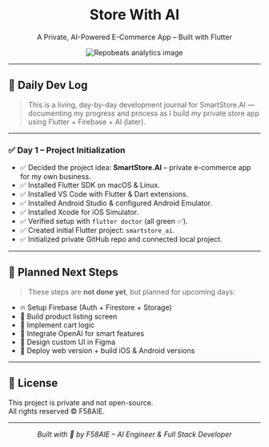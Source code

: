 <h1 align="center">Store With AI</h1>
<p align="center">A Private, AI-Powered E-Commerce App – Built with Flutter</p>

<p align="center">
  <img src="https://repobeats.axiom.co/api/embed/a6ba125da3402086eea28f33d327b45d62e92606.svg" title="Repobeats analytics image" />
</p>

---

## 📆 Daily Dev Log

> This is a living, day-by-day development journal for SmartStore.AI — documenting my progress and process as I build my private store app using Flutter + Firebase + AI (later).

---

### ✅ **Day 1 – Project Initialization**

- ✅ Decided the project idea: **SmartStore.AI** – private e-commerce app for my own business.
- ✅ Installed Flutter SDK on macOS & Linux.
- ✅ Installed VS Code with Flutter & Dart extensions.
- ✅ Installed Android Studio & configured Android Emulator.
- ✅ Installed Xcode for iOS Simulator.
- ✅ Verified setup with `flutter doctor` (all green ✅).
- ✅ Created initial Flutter project: `smartstore_ai`.
- ✅ Initialized private GitHub repo and connected local project.

---

## 🔭 Planned Next Steps

> These steps are **not done yet**, but planned for upcoming days:

- 🔥 Setup Firebase (Auth + Firestore + Storage)
- 🧱 Build product listing screen
- 🛒 Implement cart logic
- 🤖 Integrate OpenAI for smart features
- 🎨 Design custom UI in Figma
- 🚀 Deploy web version + build iOS & Android versions

---

## 📜 License

This project is private and not open-source.  
All rights reserved © F58AIE.

---

<p align="center"><i>Built with 💙 by F58AIE – AI Engineer & Full Stack Developer</i></p>

